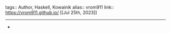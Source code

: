 tags:: Author, Haskell, Kowainik
alias:: vrom911
link:: https://vrom911.github.io/
[[Jul 25th, 2023]]
***

-